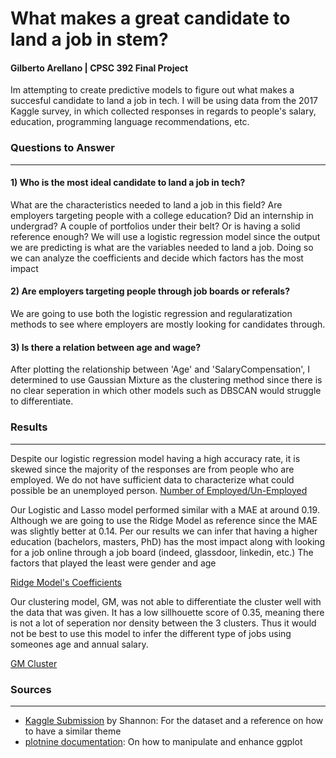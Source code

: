 # What makes a great candidate to land a job in stem?
#### Gilberto Arellano | CPSC 392 Final Project
Im attempting to create predictive models to figure out what makes a succesful candidate to land a job in tech. 
I will be using data from the 2017 Kaggle survey, in which collected responses in regards to people's salary, education, programming language recommendations, etc.

### Questions to Answer
---
#### 1) Who is the most ideal candidate to land a job in tech?
What are the characteristics needed to land a job in this field? Are employers targeting people with a college education? Did an internship in undergrad? A couple of portfolios under their belt? Or is having a solid reference enough? We will use a logistic regression model since the output we are predicting is what are the variables needed to land a job. Doing so we can analyze the coefficients and decide which factors has the most impact

#### 2) Are employers targeting people through job boards or referals?
We are going to use both the logistic regression and regularatization methods to see where employers are mostly looking for candidates through.

#### 3) Is there a relation between age and wage?
After plotting the relationship between 'Age' and 'SalaryCompensation', I determined to use Gaussian Mixture as the clustering method since there is no clear seperation in which other models such as DBSCAN would struggle to differentiate. 

### Results
---
Despite our logistic regression model having a high accuracy rate, it is skewed since the majority of the responses are from people who are employed. We do not have sufficient data to characterize what could possible be an unemployed person.
[Number of Employed/Un-Employed](raw.githubusercontent.com/arell110/CPSC_392_Final_Project/tree/master/graphs_images/employment_status.png)

Our Logistic and Lasso model performed similar with a MAE at around 0.19. Although we are going to use the Ridge Model as reference since the MAE was slightly better at 0.14. Per our results we can infer that having a higher education (bachelors, masters, PhD) has the most impact along with looking for a job online through a job board (indeed, glassdoor, linkedin, etc.) The factors that played the least were gender and age

[Ridge Model's Coefficients](raw.githubusercontent.com/arell110/CPSC_392_Final_Project/tree/main/graphs_images/ridge_coef.png)

Our clustering model, GM, was not able to differentiate the cluster well with the data that was given. It has a low sillhouette score of 0.35, meaning there is not a lot of seperation nor density between the 3 clusters. Thus it would not be best to use this model to infer the different type of jobs using someones age and annual salary.

[GM Cluster](raw.githubusercontent.com/arell110/CPSC_392_Final_Project/tree/main/graphs_images/gm_cluster.png)

### Sources
---
- [Kaggle Submission](https://www.kaggle.com/code/smcnish71/what-should-job-seekers-do-to-get-a-job/report) by Shannon: For the dataset and a reference on how to have a similar theme
- [plotnine documentation](https://plotnine.readthedocs.io/en/stable/): On how to manipulate and enhance ggplot

